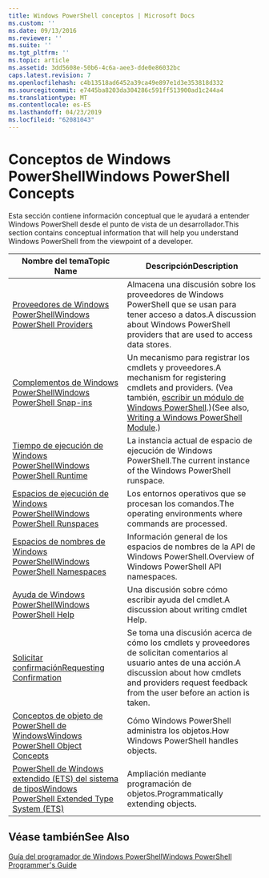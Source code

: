 ```yaml
---
title: Windows PowerShell conceptos | Microsoft Docs
ms.custom: ''
ms.date: 09/13/2016
ms.reviewer: ''
ms.suite: ''
ms.tgt_pltfrm: ''
ms.topic: article
ms.assetid: 3dd5608e-50b6-4c6a-aee3-dde0e86032bc
caps.latest.revision: 7
ms.openlocfilehash: c4b13518ad6452a39ca49e897e1d3e353818d332
ms.sourcegitcommit: e7445ba8203da304286c591ff513900ad1c244a4
ms.translationtype: MT
ms.contentlocale: es-ES
ms.lasthandoff: 04/23/2019
ms.locfileid: "62081043"
---
```

# <a name="windows-powershell-concepts"></a><span data-ttu-id="3257d-102">Conceptos de Windows PowerShell</span><span class="sxs-lookup"><span data-stu-id="3257d-102">Windows PowerShell Concepts</span></span>

<span data-ttu-id="3257d-103">Esta sección contiene información conceptual que le ayudará a entender Windows PowerShell desde el punto de vista de un desarrollador.</span><span class="sxs-lookup"><span data-stu-id="3257d-103">This section contains conceptual information that will help you understand Windows PowerShell from the viewpoint of a developer.</span></span>

|<span data-ttu-id="3257d-104">Nombre del tema</span><span class="sxs-lookup"><span data-stu-id="3257d-104">Topic Name</span></span>|<span data-ttu-id="3257d-105">Descripción</span><span class="sxs-lookup"><span data-stu-id="3257d-105">Description</span></span>|
|----------------|-----------------|
|[<span data-ttu-id="3257d-106">Proveedores de Windows PowerShell</span><span class="sxs-lookup"><span data-stu-id="3257d-106">Windows PowerShell Providers</span></span>](http://msdn.microsoft.com/en-us/a65c5c75-1131-4ade-90d3-a613dbe620e9)|<span data-ttu-id="3257d-107">Almacena una discusión sobre los proveedores de Windows PowerShell que se usan para tener acceso a datos.</span><span class="sxs-lookup"><span data-stu-id="3257d-107">A discussion about Windows PowerShell providers that are used to access data stores.</span></span>|
|[<span data-ttu-id="3257d-108">Complementos de Windows PowerShell</span><span class="sxs-lookup"><span data-stu-id="3257d-108">Windows PowerShell Snap-ins</span></span>](http://msdn.microsoft.com/en-us/20e081a9-522c-48bf-9f21-faaf8cca2e82)|<span data-ttu-id="3257d-109">Un mecanismo para registrar los cmdlets y proveedores.</span><span class="sxs-lookup"><span data-stu-id="3257d-109">A mechanism for registering cmdlets and providers.</span></span> <span data-ttu-id="3257d-110">(Vea también, [escribir un módulo de Windows PowerShell](../module/writing-a-windows-powershell-module.md).)</span><span class="sxs-lookup"><span data-stu-id="3257d-110">(See also, [Writing a Windows PowerShell Module](../module/writing-a-windows-powershell-module.md).)</span></span>|
|[<span data-ttu-id="3257d-111">Tiempo de ejecución de Windows PowerShell</span><span class="sxs-lookup"><span data-stu-id="3257d-111">Windows PowerShell Runtime</span></span>](http://msdn.microsoft.com/en-us/949f06e8-0224-4cd3-bbad-a0cebbb5dec8)|<span data-ttu-id="3257d-112">La instancia actual de espacio de ejecución de Windows PowerShell.</span><span class="sxs-lookup"><span data-stu-id="3257d-112">The current instance of the Windows PowerShell runspace.</span></span>|
|[<span data-ttu-id="3257d-113">Espacios de ejecución de Windows PowerShell</span><span class="sxs-lookup"><span data-stu-id="3257d-113">Windows PowerShell Runspaces</span></span>](http://msdn.microsoft.com/en-us/a1582cfe-f06d-4aff-adc6-71f49a860ce9)|<span data-ttu-id="3257d-114">Los entornos operativos que se procesan los comandos.</span><span class="sxs-lookup"><span data-stu-id="3257d-114">The operating environments where commands are processed.</span></span>|
|[<span data-ttu-id="3257d-115">Espacios de nombres de Windows PowerShell</span><span class="sxs-lookup"><span data-stu-id="3257d-115">Windows PowerShell Namespaces</span></span>](http://msdn.microsoft.com/en-us/04bd2841-e90c-47d2-8a1f-3aeb3df35176)|<span data-ttu-id="3257d-116">Información general de los espacios de nombres de la API de Windows PowerShell.</span><span class="sxs-lookup"><span data-stu-id="3257d-116">Overview of Windows PowerShell API namespaces.</span></span>|
|[<span data-ttu-id="3257d-117">Ayuda de Windows PowerShell</span><span class="sxs-lookup"><span data-stu-id="3257d-117">Windows PowerShell Help</span></span>](http://msdn.microsoft.com/en-us/097b7c1c-a056-4b36-9c86-65b2ee702fc7)|<span data-ttu-id="3257d-118">Una discusión sobre cómo escribir ayuda del cmdlet.</span><span class="sxs-lookup"><span data-stu-id="3257d-118">A discussion about writing cmdlet Help.</span></span>|
|[<span data-ttu-id="3257d-119">Solicitar confirmación</span><span class="sxs-lookup"><span data-stu-id="3257d-119">Requesting Confirmation</span></span>](../cmdlet/requesting-confirmation-from-cmdlets.md)|<span data-ttu-id="3257d-120">Se toma una discusión acerca de cómo los cmdlets y proveedores de solicitan comentarios al usuario antes de una acción.</span><span class="sxs-lookup"><span data-stu-id="3257d-120">A discussion about how cmdlets and providers request feedback from the user before an action is taken.</span></span>|
|[<span data-ttu-id="3257d-121">Conceptos de objeto de PowerShell de Windows</span><span class="sxs-lookup"><span data-stu-id="3257d-121">Windows PowerShell Object Concepts</span></span>](http://msdn.microsoft.com/en-us/a1449178-b6fd-4ca8-a5e1-d747c2c54181)|<span data-ttu-id="3257d-122">Cómo Windows PowerShell administra los objetos.</span><span class="sxs-lookup"><span data-stu-id="3257d-122">How Windows PowerShell handles objects.</span></span>|
|[<span data-ttu-id="3257d-123">PowerShell de Windows extendido (ETS) del sistema de tipos</span><span class="sxs-lookup"><span data-stu-id="3257d-123">Windows PowerShell Extended Type System (ETS)</span></span>](http://msdn.microsoft.com/en-us/12700631-be23-4e6b-9bf0-81ea0d166353)|<span data-ttu-id="3257d-124">Ampliación mediante programación de objetos.</span><span class="sxs-lookup"><span data-stu-id="3257d-124">Programmatically extending objects.</span></span>|

## <a name="see-also"></a><span data-ttu-id="3257d-125">Véase también</span><span class="sxs-lookup"><span data-stu-id="3257d-125">See Also</span></span>

[<span data-ttu-id="3257d-126">Guía del programador de Windows PowerShell</span><span class="sxs-lookup"><span data-stu-id="3257d-126">Windows PowerShell Programmer's Guide</span></span>](./windows-powershell-programmer-s-guide.md)